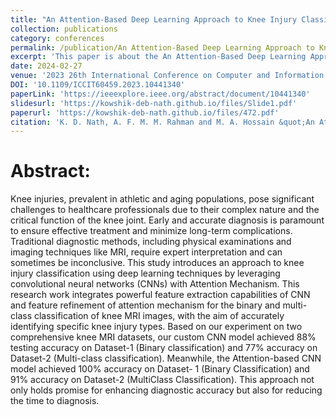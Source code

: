 ```yaml
---
title: "An Attention-Based Deep Learning Approach to Knee Injury Classification from MRI Images"
collection: publications
category: conferences
permalink: /publication/An Attention-Based Deep Learning Approach to Knee Injury Classification from MRI Images
excerpt: 'This paper is about the An Attention-Based Deep Learning Approach to Knee Injury Classification from MRI Images.'
date: 2024-02-27
venue: '2023 26th International Conference on Computer and Information Technology (ICCIT)'
DOI: '10.1109/ICCIT60459.2023.10441340'
paperLink: 'https://ieeexplore.ieee.org/abstract/document/10441340'
slidesurl: 'https://kowshik-deb-nath.github.io/files/Slide1.pdf'
paperurl: 'https://kowshik-deb-nath.github.io/files/472.pdf'
citation: 'K. D. Nath, A. F. M. M. Rahman and M. A. Hossain &quot;An Attention-Based Deep Learning Approach to Knee Injury Classification from MRI Images.&quot; <i>IEEE</i>. 1(1).'
---
```


Abstract:
======

Knee injuries, prevalent in athletic and aging populations, pose significant challenges to healthcare professionals due to their complex nature and the critical function of the knee joint. Early and accurate diagnosis is paramount to ensure effective treatment and minimize long-term complications. Traditional diagnostic methods, including physical examinations and imaging techniques like MRI, require expert interpretation and can sometimes be inconclusive. This study introduces an approach to knee injury classification using deep learning techniques by leveraging convolutional neural networks (CNNs) with Attention Mechanism. This research work integrates powerful feature extraction capabilities of CNN and feature refinement of attention mechanism for the binary and multi-class classification of knee MRI images, with the aim of accurately identifying specific knee injury types. Based on our experiment on two comprehensive knee MRI datasets, our custom CNN model achieved 88% testing accuracy on Dataset-1 (Binary classification) and 77% accuracy on Dataset-2 (Multi-class classification). Meanwhile, the Attention-based CNN model achieved 100% accuracy on Dataset- 1 (Binary Classification) and 91% accuracy on Dataset-2 (MultiClass Classification). This approach not only holds promise for enhancing diagnostic accuracy but also for reducing the time to diagnosis.